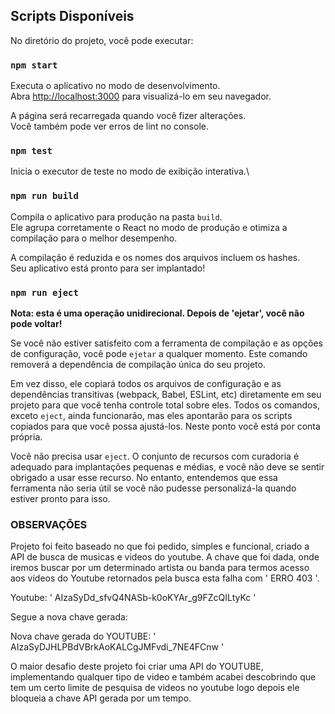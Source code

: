 ## Scripts Disponíveis

No diretório do projeto, você pode executar:

### `npm start`

Executa o aplicativo no modo de desenvolvimento.\
Abra [http://localhost:3000](http://localhost:3000) para visualizá-lo em seu navegador.

A página será recarregada quando você fizer alterações.\
Você também pode ver erros de lint no console.

### `npm test`

Inicia o executor de teste no modo de exibição interativa.\

### `npm run build`

Compila o aplicativo para produção na pasta `build`.\
Ele agrupa corretamente o React no modo de produção e otimiza a compilação para o melhor desempenho.

A compilação é reduzida e os nomes dos arquivos incluem os hashes.\
Seu aplicativo está pronto para ser implantado!

### `npm run eject`

**Nota: esta é uma operação unidirecional. Depois de 'ejetar', você não pode voltar!**


Se você não estiver satisfeito com a ferramenta de compilação e as opções de configuração, você pode `ejetar` a qualquer momento. Este comando removerá a dependência de compilação única do seu projeto.

Em vez disso, ele copiará todos os arquivos de configuração e as dependências transitivas (webpack, Babel, ESLint, etc) diretamente em seu projeto para que você tenha controle total sobre eles. Todos os comandos, exceto `eject`, ainda funcionarão, mas eles apontarão para os scripts copiados para que você possa ajustá-los. Neste ponto você está por conta própria.

Você não precisa usar `eject`. O conjunto de recursos com curadoria é adequado para implantações pequenas e médias, e você não deve se sentir obrigado a usar esse recurso. No entanto, entendemos que essa ferramenta não seria útil se você não pudesse personalizá-la quando estiver pronto para isso.


### OBSERVAÇÕES

Projeto foi feito baseado no que foi pedido, simples e funcional, criado a API de busca de musicas e videos do youtube.
A chave que foi dada, onde iremos buscar por um determinado artista ou banda para termos acesso aos vídeos do Youtube retornados pela busca esta falha com ' ERRO 403 '.

Youtube: ' AIzaSyDd_sfvQ4NASb-k0oKYAr_g9FZcQILtyKc '

Segue a nova chave gerada:

Nova chave gerada do YOUTUBE: ' AIzaSyDJHLPBdVBrkAoKALCgJMFvdi_7NE4FCnw ' 

O maior desafio deste projeto foi criar uma API do YOUTUBE, implementando qualquer tipo de video e também acabei descobrindo que tem um certo limite de pesquisa de videos no youtube logo depois ele bloqueia a chave API gerada por um tempo. 